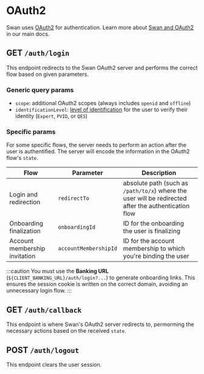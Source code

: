 # OAuth2

Swan uses [OAuth2](https://oauth.net/2/) for authentication.
Learn more about [Swan and OAuth2](https://docs.swan.io/api/authentication) in our main docs.

## GET `/auth/login`

This endpoint redirects to the Swan OAuth2 server and performs the correct flow based on given parameters.

### Generic query params

- `scope`: additional OAuth2 scopes (always includes `openid` and `offline`)
- `identificationLevel`: [level of identification](https://docs.swan.io/concept/user#identification-level) for the user to verify their identity (`Expert`, `PVID`, or `QES`)

### Specific params

For some specific flows, the server needs to perform an action after the user is authentified.
The server will encode the information in the OAuth2 flow's `state`.

| Flow                          | Parameter             | Description                                                                                          |
| ----------------------------- | --------------------- | ---------------------------------------------------------------------------------------------------- |
| Login and redirection         | `redirectTo`          | absolute path (such as `/path/to/x`) where the user will be redirected after the authentication flow |
| Onboarding finalization       | `onboardingId`        | ID for the onboarding the user is finalizing                                                         |
| Account membership invitation | `accountMembershipId` | ID for the account membership to which you're binding the user                                       |

:::caution
You must use the **Banking URL** (`${CLIENT_BANKING_URL}/auth/login?...`) to generate onboarding links. This ensures the session cookie is written on the correct domain, avoiding an unnecessary login flow.
:::

<!-- #### Login and redirection flow

- `redirectTo`: absolute path (such as `/path/to/x`) where the user will be redirected after the authentication flow

#### Onboarding finalization flow

- `onboardingId`: ID for the onboarding the user is finalizing

:::caution
You must use the **Banking URL** (`${CLIENT_BANKING_URL}/auth/login?...`) to generate onboarding links. This ensures the session cookie is written on the correct domain, avoiding an unnecessary login flow.
:::

#### Account membership invitation

- `accountMembershipId`: ID for the account membership to which you're binding the user -->

## GET `/auth/callback`

This endpoint is where Swan's OAuth2 server redirects to, permorming the necessary actions based on the received `state`.

## POST `/auth/logout`

This endpoint clears the user session.
